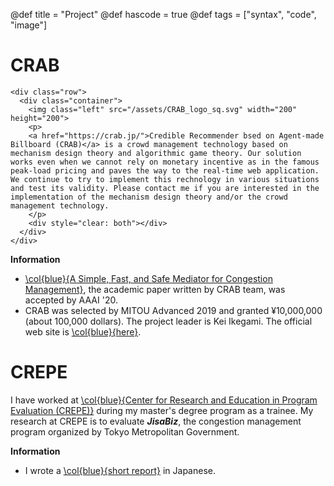 @def title = "Project"
@def hascode = true
@def tags = ["syntax", "code", "image"]

# CRAB

~~~
<div class="row">
  <div class="container">
    <img class="left" src="/assets/CRAB_logo_sq.svg" width="200" height="200">
    <p>
    <a href="https://crab.jp/">Credible Recommender bsed on Agent-made Billboard (CRAB)</a> is a crowd management technology based on mechanism design theory and algorithmic game theory. Our solution works even when we cannot rely on monetary incentive as in the famous peak-load pricing and paves the way to the real-time web application. We continue to try to implement this rechnology in various situations and test its validity. Please contact me if you are interested in the implementation of the mechanism design theory and/or the crowd management technology. 
    </p> 
    <div style="clear: both"></div>     
  </div>
</div>
~~~

**Information**
- [\col{blue}{A Simple, Fast, and Safe Mediator for Congestion Management}](https://www.researchgate.net/publication/342537353_A_Simple_Fast_and_Safe_Mediator_for_Congestion_Management), the academic paper written by CRAB team, was accepted by AAAI '20.
- CRAB was selected by MITOU Advanced 2019 and granted ¥10,000,000 (about 100,000 dollars). The project leader is Kei Ikegami. The official web site is [\col{blue}{here}](https://www.ipa.go.jp/jinzai/advanced/2019/seika.html).


# CREPE
I have worked at [\col{blue}{Center for Research and Education in Program Evaluation (CREPE)}](http://www.crepe.e.u-tokyo.ac.jp/en/index.html) during my master's degree program as a trainee. My research at CREPE is to evaluate ***JisaBiz***, the congestion management program organized by Tokyo Metropolitan Government.

**Information**
- I wrote a [\col{blue}{short report}](https://www.dropbox.com/s/qmyevzj2mfe4k94/jisa_biz%20%283%29.pdf?dl=0) in Japanese.